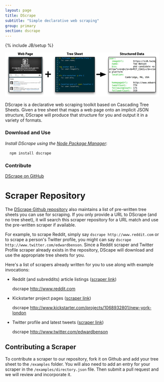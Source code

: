 ```yaml
---
layout: page
title: DScrape
subtitle: "Simple declarative web scraping"
group: primary
section: dscrape
---
```

{% include JB/setup %}

<p align="center">
  <img src="/images/dscrape-twitter-example.png" alt="DScrape Example" />
</p>

DScrape is a declarative web scraping toolkit based on Cascading Tree Sheets.
Given a tree sheet that maps a web page onto an implicit JSON structure,
DScrape will produce that structure for you and output it in a variety of
formats.

<div class="row" style="margin-top: 20px; margin-bottom:20px">
  <div class="span8 well">
    <div class="row">
  <div class="span4">
    <h3>Download and Use</h3>
    <p><i>Install DScrape using the <a href="http://npmjs.org/">Node Package Manager</a></i>:</p>
    <code style="margin-left: 15px">npm install dscrape</code>
  </div>
  <div class="span4">
    <h3>Contribute</h3>
    <a href="http://github.com/webcats/dscrape" class="btn btn-success">DScrape on GitHub</a>
  </div>
</div></div></div>

# Scraper Repository

The [DScrape Github repository](http://www.github.com/cts/dscrape) also
maintains a list of pre-written tree sheets you can use for scraping. If you
only provide a URL to DScrape (and no tree sheet), it will search this scraper
repository for a URL match and use the pre-written scraper if available.

For example, to scrape Reddit, simply say `dscrape http://www.reddit.com` or to
scrape a person's Twitter profile, you might can say `dscrape
http://www.twitter.com/edwardbenson`. Since a Reddit scraper and Twitter
Profile scraper already exists in the repository, DScape will download and use
the appropriate tree sheets for you.

Here's a list of scrapers already written for you to use along with example
invocations:

* Reddit (and subreddits) article listings ([scraper link](https://github.com/cts/dscrape/blob/master/examples/reddit.cts))
    
    dscrape http://www.reddit.com

* Kickstarter project pages ([scraper link](https://github.com/cts/dscrape/blob/master/examples/kickstarter.cts))

    dscrape http://www.kickstarter.com/projects/1068932801/new-york-london

* Twitter profile and latest tweets ([scraper link](https://github.com/cts/dscrape/blob/master/examples/twitter-profile.cts))

    dscrape http://www.twitter.com/edwardbenson

## Contributing a Scraper

To contribute a scraper to our repository, fork it on Github and add your tree
sheet to the `/examples` folder. You will also need to add an entry for your
scraper in the `/examples/directory.json` file. Then submit a pull request and
we will review and incorporate it.

<script>
$(function() {
  SelectPage("PageScraping");
});
</script>
